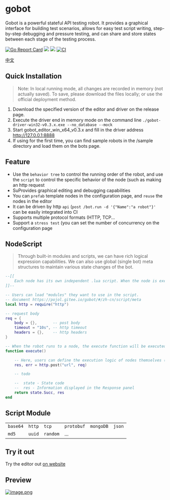# gobot
Gobot is a powerful stateful API testing robot. It provides a graphical interface for building test scenarios, allows for easy test script writing, step-by-step debugging and pressure testing, and can share and store states between each stage of the testing process. 

[![Go Report Card](https://goreportcard.com/badge/github.com/pojol/gobot)](https://goreportcard.com/report/github.com/pojol/gobot)
[![](https://img.shields.io/badge/%E6%96%87%E6%A1%A3-Doc-2ca5e0?style=flat&logo=github)](https://pojol.gitee.io/gobot/#/)
[![](https://img.shields.io/badge/Trello-Todo-2ca5e0?style=flat&logo=trello)](https://trello.com/b/8eDZ6h7n/)
[![CI](https://github.com/pojol/gobot/actions/workflows/dockerimage.yml/badge.svg?branch=develop)](https://github.com/pojol/gobot/actions/workflows/dockerimage.yml)

[中文](https://github.com/pojol/gobot/blob/master/README_CN.md)


## Quick Installation
> Note: In local running mode, all changes are recorded in memory (not actually saved). To save, please download the files locally; or use the official deployment method.

1. Download the specified version of the editor and driver on the release page. 
2. Execute the driver end in memory mode on the command line `./gobot-driver-win32-v0.3.x.exe --no_database --mock`
3. Start gobot_editor_win_x64_v0.3.x and fill in the driver address http://127.0.0.1:8888
4.  If using for the first time, you can find sample robots in the /sample directory and load them on the bots page.


## Feature

* Use the `behavior tree` to control the running order of the robot, and use the `script` to control the specific behavior of the node (such as making an http request
* SuProvides graphical editing and debugging capabilities
* You can `prefab` template nodes in the configuration page, and `reuse` the nodes in the editor
* It can be driven by http `api` (`post /bot.run -d '{"Name":"a robot"}'` can be easily integrated into CI
* Supports multiple protocol formats (HTTP, TCP...
* Support a `stress test` (you can set the number of concurrency on the configuration page


## NodeScript
> Through built-in modules and scripts, we can have rich logical expression capabilities. We can also use global (single bot) meta structures to maintain various state changes of the bot.
```lua
--[[
    Each node has its own independent .lua script. When the node is executed, dostring will be called to load and run this script.
]]--

-- Users can load "modules" they want to use in the script.
-- document https://pojol.gitee.io/gobot/#/zh-cn/script/meta
local http = require("http")

-- request body
req = {
    body = {},       -- post body
    timeout = "10s", -- http timeout  
    headers = {},    -- http headers
}

-- When the robot runs to a node, the execute function will be executed.
function execute()

    -- Here, users can define the execution logic of nodes themselves (for example, sending an HTTP request)
    res, err = http.post("url", req)

    -- todo

    --  state - State code
    --  res - Information displayed in the Response panel
    return state.Succ, res
end
```

## Script Module
|||||||
|-|-|-|-|-|-|
|`base64`|`http`|`tcp`|`protobuf`|`mongoDB`|`json`|
|`md5`|`uuid`|`random`|...|

## Try it out
Try the editor out [on website](http://178.128.113.58:31293)

## Preview
[![image.png](https://i.postimg.cc/t4jMVjp1/image.png)](https://postimg.cc/PPS4B0Lh)